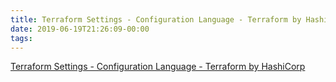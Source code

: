 ```yaml
---
title: Terraform Settings - Configuration Language - Terraform by HashiCorp
date: 2019-06-19T21:26:09-00:00
tags:
---
```


[Terraform Settings - Configuration Language - Terraform by HashiCorp](https://www.terraform.io/docs/configuration/terraform.html)
